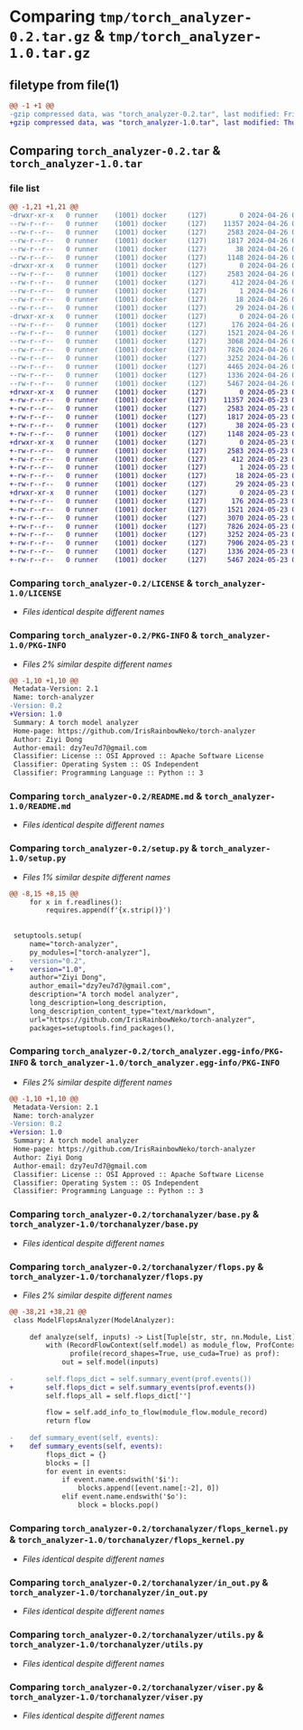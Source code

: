 # Comparing `tmp/torch_analyzer-0.2.tar.gz` & `tmp/torch_analyzer-1.0.tar.gz`

## filetype from file(1)

```diff
@@ -1 +1 @@
-gzip compressed data, was "torch_analyzer-0.2.tar", last modified: Fri Apr 26 04:36:58 2024, max compression
+gzip compressed data, was "torch_analyzer-1.0.tar", last modified: Thu May 23 09:45:51 2024, max compression
```

## Comparing `torch_analyzer-0.2.tar` & `torch_analyzer-1.0.tar`

### file list

```diff
@@ -1,21 +1,21 @@
-drwxr-xr-x   0 runner    (1001) docker     (127)        0 2024-04-26 04:36:58.381704 torch_analyzer-0.2/
--rw-r--r--   0 runner    (1001) docker     (127)    11357 2024-04-26 04:36:54.000000 torch_analyzer-0.2/LICENSE
--rw-r--r--   0 runner    (1001) docker     (127)     2583 2024-04-26 04:36:58.381704 torch_analyzer-0.2/PKG-INFO
--rw-r--r--   0 runner    (1001) docker     (127)     1817 2024-04-26 04:36:54.000000 torch_analyzer-0.2/README.md
--rw-r--r--   0 runner    (1001) docker     (127)       38 2024-04-26 04:36:58.381704 torch_analyzer-0.2/setup.cfg
--rw-r--r--   0 runner    (1001) docker     (127)     1148 2024-04-26 04:36:54.000000 torch_analyzer-0.2/setup.py
-drwxr-xr-x   0 runner    (1001) docker     (127)        0 2024-04-26 04:36:58.381704 torch_analyzer-0.2/torch_analyzer.egg-info/
--rw-r--r--   0 runner    (1001) docker     (127)     2583 2024-04-26 04:36:58.000000 torch_analyzer-0.2/torch_analyzer.egg-info/PKG-INFO
--rw-r--r--   0 runner    (1001) docker     (127)      412 2024-04-26 04:36:58.000000 torch_analyzer-0.2/torch_analyzer.egg-info/SOURCES.txt
--rw-r--r--   0 runner    (1001) docker     (127)        1 2024-04-26 04:36:58.000000 torch_analyzer-0.2/torch_analyzer.egg-info/dependency_links.txt
--rw-r--r--   0 runner    (1001) docker     (127)       18 2024-04-26 04:36:58.000000 torch_analyzer-0.2/torch_analyzer.egg-info/requires.txt
--rw-r--r--   0 runner    (1001) docker     (127)       29 2024-04-26 04:36:58.000000 torch_analyzer-0.2/torch_analyzer.egg-info/top_level.txt
-drwxr-xr-x   0 runner    (1001) docker     (127)        0 2024-04-26 04:36:58.381704 torch_analyzer-0.2/torchanalyzer/
--rw-r--r--   0 runner    (1001) docker     (127)      176 2024-04-26 04:36:54.000000 torch_analyzer-0.2/torchanalyzer/__init__.py
--rw-r--r--   0 runner    (1001) docker     (127)     1521 2024-04-26 04:36:54.000000 torch_analyzer-0.2/torchanalyzer/base.py
--rw-r--r--   0 runner    (1001) docker     (127)     3068 2024-04-26 04:36:54.000000 torch_analyzer-0.2/torchanalyzer/flops.py
--rw-r--r--   0 runner    (1001) docker     (127)     7826 2024-04-26 04:36:54.000000 torch_analyzer-0.2/torchanalyzer/flops_kernel.py
--rw-r--r--   0 runner    (1001) docker     (127)     3252 2024-04-26 04:36:54.000000 torch_analyzer-0.2/torchanalyzer/in_out.py
--rw-r--r--   0 runner    (1001) docker     (127)     4465 2024-04-26 04:36:54.000000 torch_analyzer-0.2/torchanalyzer/time_mem.py
--rw-r--r--   0 runner    (1001) docker     (127)     1336 2024-04-26 04:36:54.000000 torch_analyzer-0.2/torchanalyzer/utils.py
--rw-r--r--   0 runner    (1001) docker     (127)     5467 2024-04-26 04:36:54.000000 torch_analyzer-0.2/torchanalyzer/viser.py
+drwxr-xr-x   0 runner    (1001) docker     (127)        0 2024-05-23 09:45:51.192186 torch_analyzer-1.0/
+-rw-r--r--   0 runner    (1001) docker     (127)    11357 2024-05-23 09:45:46.000000 torch_analyzer-1.0/LICENSE
+-rw-r--r--   0 runner    (1001) docker     (127)     2583 2024-05-23 09:45:51.192186 torch_analyzer-1.0/PKG-INFO
+-rw-r--r--   0 runner    (1001) docker     (127)     1817 2024-05-23 09:45:46.000000 torch_analyzer-1.0/README.md
+-rw-r--r--   0 runner    (1001) docker     (127)       38 2024-05-23 09:45:51.192186 torch_analyzer-1.0/setup.cfg
+-rw-r--r--   0 runner    (1001) docker     (127)     1148 2024-05-23 09:45:46.000000 torch_analyzer-1.0/setup.py
+drwxr-xr-x   0 runner    (1001) docker     (127)        0 2024-05-23 09:45:51.192186 torch_analyzer-1.0/torch_analyzer.egg-info/
+-rw-r--r--   0 runner    (1001) docker     (127)     2583 2024-05-23 09:45:51.000000 torch_analyzer-1.0/torch_analyzer.egg-info/PKG-INFO
+-rw-r--r--   0 runner    (1001) docker     (127)      412 2024-05-23 09:45:51.000000 torch_analyzer-1.0/torch_analyzer.egg-info/SOURCES.txt
+-rw-r--r--   0 runner    (1001) docker     (127)        1 2024-05-23 09:45:51.000000 torch_analyzer-1.0/torch_analyzer.egg-info/dependency_links.txt
+-rw-r--r--   0 runner    (1001) docker     (127)       18 2024-05-23 09:45:51.000000 torch_analyzer-1.0/torch_analyzer.egg-info/requires.txt
+-rw-r--r--   0 runner    (1001) docker     (127)       29 2024-05-23 09:45:51.000000 torch_analyzer-1.0/torch_analyzer.egg-info/top_level.txt
+drwxr-xr-x   0 runner    (1001) docker     (127)        0 2024-05-23 09:45:51.192186 torch_analyzer-1.0/torchanalyzer/
+-rw-r--r--   0 runner    (1001) docker     (127)      176 2024-05-23 09:45:46.000000 torch_analyzer-1.0/torchanalyzer/__init__.py
+-rw-r--r--   0 runner    (1001) docker     (127)     1521 2024-05-23 09:45:46.000000 torch_analyzer-1.0/torchanalyzer/base.py
+-rw-r--r--   0 runner    (1001) docker     (127)     3070 2024-05-23 09:45:46.000000 torch_analyzer-1.0/torchanalyzer/flops.py
+-rw-r--r--   0 runner    (1001) docker     (127)     7826 2024-05-23 09:45:46.000000 torch_analyzer-1.0/torchanalyzer/flops_kernel.py
+-rw-r--r--   0 runner    (1001) docker     (127)     3252 2024-05-23 09:45:46.000000 torch_analyzer-1.0/torchanalyzer/in_out.py
+-rw-r--r--   0 runner    (1001) docker     (127)     7906 2024-05-23 09:45:46.000000 torch_analyzer-1.0/torchanalyzer/time_mem.py
+-rw-r--r--   0 runner    (1001) docker     (127)     1336 2024-05-23 09:45:46.000000 torch_analyzer-1.0/torchanalyzer/utils.py
+-rw-r--r--   0 runner    (1001) docker     (127)     5467 2024-05-23 09:45:46.000000 torch_analyzer-1.0/torchanalyzer/viser.py
```

### Comparing `torch_analyzer-0.2/LICENSE` & `torch_analyzer-1.0/LICENSE`

 * *Files identical despite different names*

### Comparing `torch_analyzer-0.2/PKG-INFO` & `torch_analyzer-1.0/PKG-INFO`

 * *Files 2% similar despite different names*

```diff
@@ -1,10 +1,10 @@
 Metadata-Version: 2.1
 Name: torch-analyzer
-Version: 0.2
+Version: 1.0
 Summary: A torch model analyzer
 Home-page: https://github.com/IrisRainbowNeko/torch-analyzer
 Author: Ziyi Dong
 Author-email: dzy7eu7d7@gmail.com
 Classifier: License :: OSI Approved :: Apache Software License
 Classifier: Operating System :: OS Independent
 Classifier: Programming Language :: Python :: 3
```

### Comparing `torch_analyzer-0.2/README.md` & `torch_analyzer-1.0/README.md`

 * *Files identical despite different names*

### Comparing `torch_analyzer-0.2/setup.py` & `torch_analyzer-1.0/setup.py`

 * *Files 1% similar despite different names*

```diff
@@ -8,15 +8,15 @@
     for x in f.readlines():
         requires.append(f'{x.strip()}')
 
 
 setuptools.setup(
     name="torch-analyzer",
     py_modules=["torch-analyzer"],
-    version="0.2",
+    version="1.0",
     author="Ziyi Dong",
     author_email="dzy7eu7d7@gmail.com",
     description="A torch model analyzer",
     long_description=long_description,
     long_description_content_type="text/markdown",
     url="https://github.com/IrisRainbowNeko/torch-analyzer",
     packages=setuptools.find_packages(),
```

### Comparing `torch_analyzer-0.2/torch_analyzer.egg-info/PKG-INFO` & `torch_analyzer-1.0/torch_analyzer.egg-info/PKG-INFO`

 * *Files 2% similar despite different names*

```diff
@@ -1,10 +1,10 @@
 Metadata-Version: 2.1
 Name: torch-analyzer
-Version: 0.2
+Version: 1.0
 Summary: A torch model analyzer
 Home-page: https://github.com/IrisRainbowNeko/torch-analyzer
 Author: Ziyi Dong
 Author-email: dzy7eu7d7@gmail.com
 Classifier: License :: OSI Approved :: Apache Software License
 Classifier: Operating System :: OS Independent
 Classifier: Programming Language :: Python :: 3
```

### Comparing `torch_analyzer-0.2/torchanalyzer/base.py` & `torch_analyzer-1.0/torchanalyzer/base.py`

 * *Files identical despite different names*

### Comparing `torch_analyzer-0.2/torchanalyzer/flops.py` & `torch_analyzer-1.0/torchanalyzer/flops.py`

 * *Files 2% similar despite different names*

```diff
@@ -38,21 +38,21 @@
 class ModelFlopsAnalyzer(ModelAnalyzer):
 
     def analyze(self, inputs) -> List[Tuple[str, str, nn.Module, List]]:
         with (RecordFlowContext(self.model) as module_flow, ProfContext(self.model, prefix=''),
               profile(record_shapes=True, use_cuda=True) as prof):
             out = self.model(inputs)
 
-        self.flops_dict = self.summary_event(prof.events())
+        self.flops_dict = self.summary_events(prof.events())
         self.flops_all = self.flops_dict['']
 
         flow = self.add_info_to_flow(module_flow.module_record)
         return flow
 
-    def summary_event(self, events):
+    def summary_events(self, events):
         flops_dict = {}
         blocks = []
         for event in events:
             if event.name.endswith('$i'):
                 blocks.append([event.name[:-2], 0])
             elif event.name.endswith('$o'):
                 block = blocks.pop()
```

### Comparing `torch_analyzer-0.2/torchanalyzer/flops_kernel.py` & `torch_analyzer-1.0/torchanalyzer/flops_kernel.py`

 * *Files identical despite different names*

### Comparing `torch_analyzer-0.2/torchanalyzer/in_out.py` & `torch_analyzer-1.0/torchanalyzer/in_out.py`

 * *Files identical despite different names*

### Comparing `torch_analyzer-0.2/torchanalyzer/utils.py` & `torch_analyzer-1.0/torchanalyzer/utils.py`

 * *Files identical despite different names*

### Comparing `torch_analyzer-0.2/torchanalyzer/viser.py` & `torch_analyzer-1.0/torchanalyzer/viser.py`

 * *Files identical despite different names*


